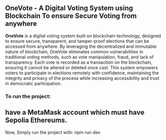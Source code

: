 ## OneVote - A Digital Voting System using Blockchain To ensure Secure Voting from anywhere
**OneVote** is a digital voting system built on blockchain technology, designed to ensure secure, transparent, and tamper-proof elections that can be accessed from anywhere.
By leveraging the decentralized and immutable nature of blockchain, OneVote eliminates common vulnerabilities in traditional voting methods, such as vote manipulation, fraud, and lack of transparency. 
Each vote is recorded as a transaction on the blockchain, ensuring it cannot be altered or deleted once cast. 
This system empowers voters to participate in elections remotely with confidence, maintaining the integrity and privacy of the process while increasing accessibility and trust in democratic participation.

### To run the project:
## have a MetaMask account which must have Sepolia Ethereums.
Now, Simply run the project with:
npm run dev
